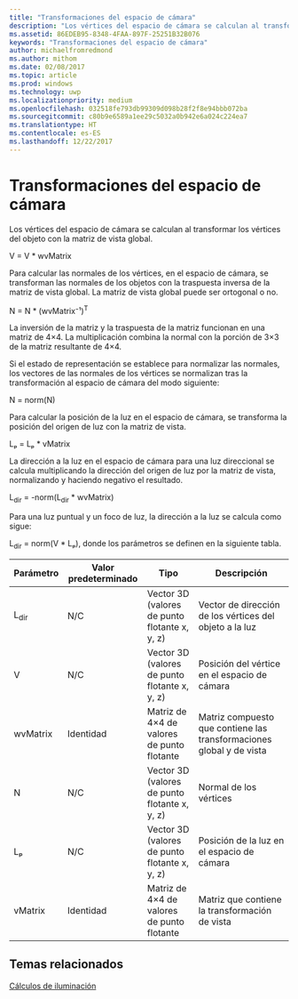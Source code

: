 ```yaml
---
title: "Transformaciones del espacio de cámara"
description: "Los vértices del espacio de cámara se calculan al transformar los vértices del objeto con la matriz de vista global."
ms.assetid: 86EDEB95-8348-4FAA-897F-25251B32B076
keywords: "Transformaciones del espacio de cámara"
author: michaelfromredmond
ms.author: mithom
ms.date: 02/08/2017
ms.topic: article
ms.prod: windows
ms.technology: uwp
ms.localizationpriority: medium
ms.openlocfilehash: 032518fe793db99309d098b28f2f8e94bbb072ba
ms.sourcegitcommit: c80b9e6589a1ee29c5032a0b942e6a024c224ea7
ms.translationtype: HT
ms.contentlocale: es-ES
ms.lasthandoff: 12/22/2017
---
```

# <a name="camera-space-transformations"></a>Transformaciones del espacio de cámara


Los vértices del espacio de cámara se calculan al transformar los vértices del objeto con la matriz de vista global.

V = V \* wvMatrix

Para calcular las normales de los vértices, en el espacio de cámara, se transforman las normales de los objetos con la traspuesta inversa de la matriz de vista global. La matriz de vista global puede ser ortogonal o no.

N = N \* (wvMatrix⁻¹)<sup>T</sup>

La inversión de la matriz y la traspuesta de la matriz funcionan en una matriz de 4×4. La multiplicación combina la normal con la porción de 3×3 de la matriz resultante de 4×4.

Si el estado de representación se establece para normalizar las normales, los vectores de las normales de los vértices se normalizan tras la transformación al espacio de cámara del modo siguiente:

N = norm(N)

Para calcular la posición de la luz en el espacio de cámara, se transforma la posición del origen de luz con la matriz de vista.

Lₚ = Lₚ \* vMatrix

La dirección a la luz en el espacio de cámara para una luz direccional se calcula multiplicando la dirección del origen de luz por la matriz de vista, normalizando y haciendo negativo el resultado.

L<sub>dir</sub> = -norm(L<sub>dir</sub> \* wvMatrix)

Para una luz puntual y un foco de luz, la dirección a la luz se calcula como sigue:

L<sub>dir</sub> = norm(V \* Lₚ), donde los parámetros se definen en la siguiente tabla.

| Parámetro       | Valor predeterminado | Tipo                                          | Descripción                                               |
|-----------------|---------------|-----------------------------------------------|-----------------------------------------------------------|
| L<sub>dir</sub> | N/C           | Vector 3D (valores de punto flotante x, y, z) | Vector de dirección de los vértices del objeto a la luz          |
| V               | N/C           | Vector 3D (valores de punto flotante x, y, z) | Posición del vértice en el espacio de cámara                           |
| wvMatrix        | Identidad      | Matriz de 4×4 de valores de punto flotante           | Matriz compuesto que contiene las transformaciones global y de vista |
| N               | N/C           | Vector 3D (valores de punto flotante x, y, z) | Normal de los vértices                                             |
| Lₚ              | N/C           | Vector 3D (valores de punto flotante x, y, z) | Posición de la luz en el espacio de cámara                            |
| vMatrix         | Identidad      | Matriz de 4×4 de valores de punto flotante           | Matriz que contiene la transformación de vista                      |

 

## <a name="span-idrelated-topicsspanrelated-topics"></a><span id="related-topics"></span>Temas relacionados


[Cálculos de iluminación](mathematics-of-lighting.md)

 

 




